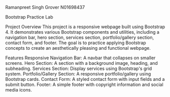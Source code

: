 Ramanpreet Singh Grover N01698437

Bootstrap Practice Lab

Project Overview
This project is a responsive webpage built using Bootstrap 4. It demonstrates various Bootstrap components and utilities, including a navigation bar, hero section, services section, portfolio/gallery section, contact form, and footer. The goal is to practice applying Bootstrap concepts to create an aesthetically pleasing and functional webpage.

Features
Responsive Navigation Bar: A navbar that collapses on smaller screens.
Hero Section: A section with a background image, heading, and subheading.
Services Section: Display services using Bootstrap's grid system.
Portfolio/Gallery Section: A responsive portfolio/gallery using Bootstrap cards.
Contact Form: A styled contact form with input fields and a submit button.
Footer: A simple footer with copyright information and social media icons.
